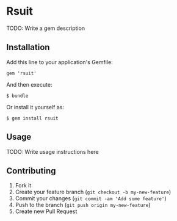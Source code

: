 # Rsuit

TODO: Write a gem description

## Installation

Add this line to your application's Gemfile:

    gem 'rsuit'

And then execute:

    $ bundle

Or install it yourself as:

    $ gem install rsuit

## Usage

TODO: Write usage instructions here

## Contributing

1. Fork it
2. Create your feature branch (`git checkout -b my-new-feature`)
3. Commit your changes (`git commit -am 'Add some feature'`)
4. Push to the branch (`git push origin my-new-feature`)
5. Create new Pull Request

